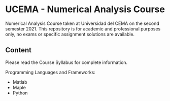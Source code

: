 # UCEMA - Numerical Analysis Course

Numerical Analysis Course taken at Universidad del CEMA on the second semester 2021. This repository is for academic and professional purposes only, no exams or specific assignment solutions are available.

## Content

Please read the Course Syllabus for complete information.

Programming Languages and Frameworks:
* Matlab
* Maple 
* Python

